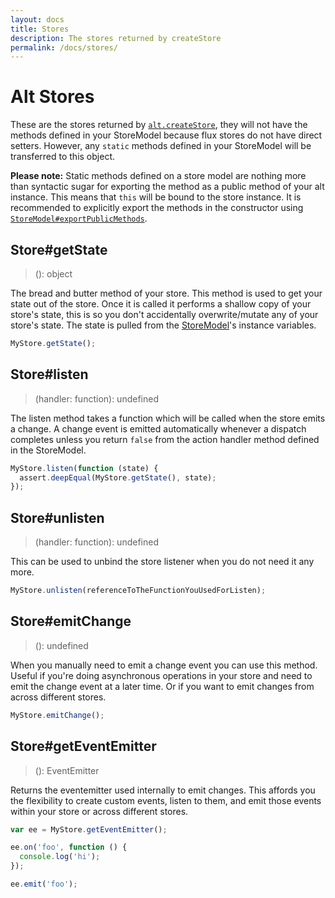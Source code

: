 ```yaml
---
layout: docs
title: Stores
description: The stores returned by createStore
permalink: /docs/stores/
---
```


# Alt Stores

These are the stores returned by [`alt.createStore`](createStore.md), they will not have the methods defined in your StoreModel because flux stores do not have direct setters. However, any `static` methods defined in your StoreModel will be transferred to this object.

**Please note:** Static methods defined on a store model are nothing more than syntactic sugar for exporting the method as a public method of your alt instance. This means that `this` will be bound to the store instance. It is recommended to explicitly export the methods in the constructor using [`StoreModel#exportPublicMethods`](createStore.md#storemodelexportpublicmethods).

## Store#getState

> (): object

The bread and butter method of your store. This method is used to get your state out of the store. Once it is called it performs a shallow copy of your store's state, this is so you don't accidentally overwrite/mutate any of your store's state. The state is pulled from the [StoreModel](createStore.md)'s instance variables.

```js
MyStore.getState();
```

## Store#listen

> (handler: function): undefined

The listen method takes a function which will be called when the store emits a change. A change event is emitted automatically whenever a dispatch completes unless you return `false` from the action handler method defined in the StoreModel.

```js
MyStore.listen(function (state) {
  assert.deepEqual(MyStore.getState(), state);
});
```

## Store#unlisten

> (handler: function): undefined

This can be used to unbind the store listener when you do not need it any more.

```js
MyStore.unlisten(referenceToTheFunctionYouUsedForListen);
```

## Store#emitChange

> (): undefined

When you manually need to emit a change event you can use this method. Useful if you're doing asynchronous operations in your store and need to emit the change event at a later time. Or if you want to emit changes from across different stores.

```js
MyStore.emitChange();
```

## Store#getEventEmitter

> (): EventEmitter

Returns the eventemitter used internally to emit changes. This affords you the flexibility to create custom events, listen to them, and emit those events within your store or across different stores.

```js
var ee = MyStore.getEventEmitter();

ee.on('foo', function () {
  console.log('hi');
});

ee.emit('foo');
```
